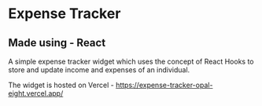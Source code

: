 # Expense Tracker
## Made using - React
A simple expense tracker widget which uses the concept of React Hooks to store and update income and expenses of an individual.

The widget is hosted on Vercel - https://expense-tracker-opal-eight.vercel.app/